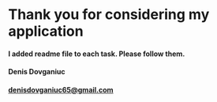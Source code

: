 # Thank you for considering my application

#### I added readme file to each task. Please follow them.

#### Denis Dovganiuc
#### denisdovganiuc65@gmail.com


